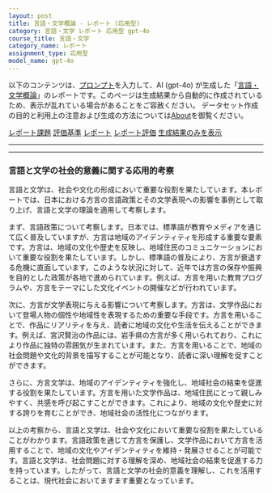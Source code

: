 ```yaml
---
layout: post
title: 言語・文学概論 - レポート (応用型)
category: 言語・文学 レポート 応用型 gpt-4o
course_title: 言語・文学
category_name: レポート
assignment_type: 応用型
model_name: gpt-4o
---
```


以下のコンテンツは、[プロンプト](http://127.0.0.1:8000/generated/言語・文学/gpt-4o/prompt_レポート-応用型.md)を入力して、AI (gpt-4o) が生成した「[言語・文学概論](/contents/言語・文学/)」のレポートです。このページは生成結果から自動的に作成されているため、表示が乱れている場合があることをご容赦ください。
データセット作成の目的と利用上の注意および生成の方法については[About](/About)を御覧ください。

[レポート課題](../レポート課題-応用型)
[評価基準](../評価基準-応用型)
[レポート](../レポート-応用型)
[レポート評価](../レポート評価-応用型)
[生成結果のみを表示](http://127.0.0.1:8000/generated/言語・文学/gpt-4o/レポート-応用型.md)
  

***
***
  
### 言語と文学の社会的意義に関する応用的考察

言語と文学は、社会や文化の形成において重要な役割を果たしています。本レポートでは、日本における方言の言語政策とその文学表現への影響を事例として取り上げ、言語と文学の理論を適用して考察します。

まず、言語政策について考察します。日本では、標準語が教育やメディアを通じて広く普及していますが、方言は地域のアイデンティティを形成する重要な要素です。方言は、地域の文化や歴史を反映し、地域住民のコミュニケーションにおいて重要な役割を果たしています。しかし、標準語の普及により、方言が衰退する危機に直面しています。このような状況に対して、近年では方言の保存や振興を目的とした政策が各地で進められています。例えば、方言を用いた教育プログラムや、方言をテーマにした文化イベントの開催などが行われています。

次に、方言が文学表現に与える影響について考察します。方言は、文学作品において登場人物の個性や地域性を表現するための重要な手段です。方言を用いることで、作品にリアリティを与え、読者に地域の文化や生活を伝えることができます。例えば、宮沢賢治の作品には、岩手県の方言が多く用いられており、これにより作品に独特の雰囲気が生まれています。また、方言を用いることで、地域の社会問題や文化的背景を描写することが可能となり、読者に深い理解を促すことができます。

さらに、方言文学は、地域のアイデンティティを強化し、地域社会の結束を促進する役割を果たしています。方言を用いた文学作品は、地域住民にとって親しみやすく、共感を呼び起こすことができます。これにより、地域の文化や歴史に対する誇りを育むことができ、地域社会の活性化につながります。

以上の考察から、言語と文学は、社会や文化において重要な役割を果たしていることがわかります。言語政策を通じて方言を保護し、文学作品において方言を活用することで、地域の文化やアイデンティティを維持・発展させることが可能です。言語と文学は、社会問題に対する理解を深め、地域社会の結束を促進する力を持っています。したがって、言語と文学の社会的意義を理解し、これを活用することは、現代社会においてますます重要となっています。
